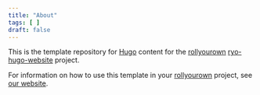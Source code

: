 ```yaml
---
title: "About"
tags: [ ]
draft: false
---
```

<!--
SPDX-FileCopyrightText: 2022 Wilfred Nicoll <xyzroller@rollyourown.xyz>
SPDX-License-Identifier: CC-BY-SA-4.0
-->

This is the template repository for [Hugo](https://gohugo.io/) content for the [rollyourown](https://rollyourown.xyz) [ryo-hugo-website](https://rollyourown.xyz/rollyourown/projects/single_server_projects/ryo-hugo-website/) project.

<!--more-->

For information on how to use this template in your [rollyourown](https://rollyourown.xyz) project, see [our website](https://rollyourown.xyz/rollyourown/projects/single_server_projects/ryo-hugo-website/).
